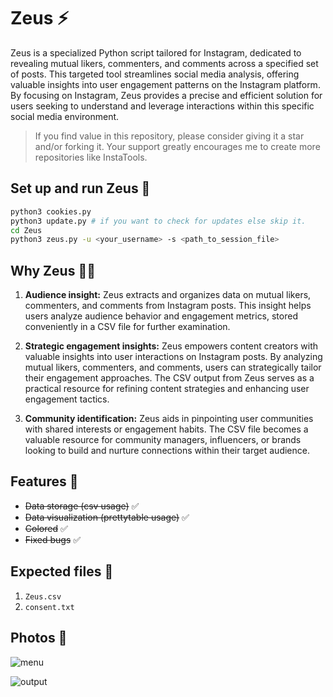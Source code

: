 # Zeus ⚡

Zeus is a specialized Python script tailored for Instagram, dedicated to revealing mutual likers, commenters, and comments across a specified set of posts. This targeted tool streamlines social media analysis, offering valuable insights into user engagement patterns on the Instagram platform. By focusing on Instagram, Zeus provides a precise and efficient solution for users seeking to understand and leverage interactions within this specific social media environment.

> If you find value in this repository, please consider giving it a star and/or forking it. Your support greatly encourages me to create more repositories like InstaTools.

## Set up and run Zeus 🚀

```bash
python3 cookies.py
python3 update.py # if you want to check for updates else skip it.
cd Zeus
python3 zeus.py -u <your_username> -s <path_to_session_file>
```

## Why Zeus 😶‍🌫️

1. **Audience insight:** Zeus extracts and organizes data on mutual likers, commenters, and comments from Instagram posts. This insight helps users analyze audience behavior and engagement metrics, stored conveniently in a CSV file for further examination.

2. **Strategic engagement insights:** Zeus empowers content creators with valuable insights into user interactions on Instagram posts. By analyzing mutual likers, commenters, and comments, users can strategically tailor their engagement approaches. The CSV output from Zeus serves as a practical resource for refining content strategies and enhancing user engagement tactics.

3. **Community identification:** Zeus aids in pinpointing user communities with shared interests or engagement habits. The CSV file becomes a valuable resource for community managers, influencers, or brands looking to build and nurture connections within their target audience.

## Features 🚀

- ~~Data storage (csv usage)~~ ✅
- ~~Data visualization (prettytable usage)~~ ✅
- ~~Colored~~ ✅
- ~~Fixed bugs~~ ✅

## Expected files 📂

1) `Zeus.csv`
2) `consent.txt`

## Photos 📸

![menu](https://github.com/new92/InstaTools/assets/94779840/b6a5b2fd-3895-431f-a63a-7dc39d46f742)

![output](https://github.com/new92/InstaTools/assets/94779840/e3a7d44d-2d5d-4cac-a346-66b182bac4f9)

